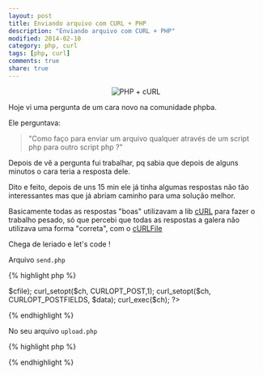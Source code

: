 ```yaml
---
layout: post
title: Enviando arquivo com CURL + PHP
description: "Enviando arquivo com CURL + PHP"
modified: 2014-02-10
category: php, curl
tags: [php, curl]
comments: true
share: true
---
```


<p style="text-align: center;">
  <img src="{{site.baseurl}}/img/posts/php-curl.png" alt="PHP + cURL">
</p>

Hoje vi uma pergunta de um cara novo na comunidade phpba.

Ele perguntava: 

> "Como faço para enviar um arquivo qualquer através de um script php para outro script php ?"

Depois de vê a pergunta fui trabalhar, pq sabia que depois de alguns minutos o cara teria a resposta dele.

Dito e feito, depois de uns 15 min ele já tinha algumas respostas não tão interessantes mas que já abriam caminho para uma solução melhor.

Basicamente todas as respostas "boas" utilizavam a lib [cURL](http://php.net/manual/en/book.curl.php) para fazer o trabalho pesado, só que percebi que todas as respostas a galera não utilizava uma forma "correta", com o [cURLFile](http://php.net/manual/en/class.curlfile.php)


Chega de leriado e let's code !


Arquivo ``send.php``

{% highlight php %}
<?php

$ch = curl_init('upload.php');
$cfile = new CURLFile('arquivo.zip','application/zip','name_file');
$data = array('arquivo' => $cfile);
curl_setopt($ch, CURLOPT_POST,1);
curl_setopt($ch, CURLOPT_POSTFIELDS, $data);
curl_exec($ch);

?>
{% endhighlight %}


No seu arquivo ``upload.php``

{% highlight php %}
<?php

var_dump($_FILES); 

?>
{% endhighlight %}
